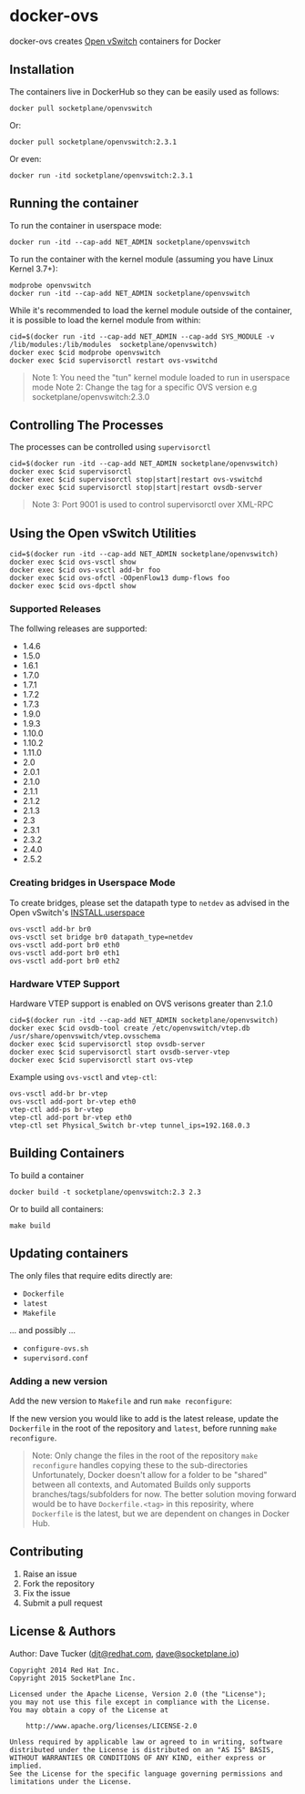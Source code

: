 docker-ovs
==========

docker-ovs creates [Open vSwitch](http://openvswitch.org) containers for Docker

## Installation

The containers live in DockerHub so they can be easily used as follows:

    docker pull socketplane/openvswitch

Or:

    docker pull socketplane/openvswitch:2.3.1

Or even:

    docker run -itd socketplane/openvswitch:2.3.1

## Running the container

To run the container in userspace mode:

    docker run -itd --cap-add NET_ADMIN socketplane/openvswitch

To run the container with the kernel module (assuming you have Linux Kernel 3.7+):

    modprobe openvswitch
    docker run -itd --cap-add NET_ADMIN socketplane/openvswitch

While it's recommended to load the kernel module outside of the container, it is possible to load the kernel module from within:

    cid=$(docker run -itd --cap-add NET_ADMIN --cap-add SYS_MODULE -v /lib/modules:/lib/modules  socketplane/openvswitch)
    docker exec $cid modprobe openvswitch
    docker exec $cid supervisorctl restart ovs-vswitchd

> Note 1: You need the "tun" kernel module loaded to run in userspace mode
> Note 2: Change the tag for a specific OVS version e.g socketplane/openvswitch:2.3.0

## Controlling The Processes

The processes can be controlled using  `supervisorctl`

	cid=$(docker run -itd --cap-add NET_ADMIN socketplane/openvswitch)
	docker exec $cid supervisorctl
	docker exec $cid supervisorctl stop|start|restart ovs-vswitchd
	docker exec $cid supervisorctl stop|start|restart ovsdb-server

> Note 3: Port 9001 is used to control supervisorctl over XML-RPC

## Using the Open vSwitch Utilities

	cid=$(docker run -itd --cap-add NET_ADMIN socketplane/openvswitch)
	docker exec $cid ovs-vsctl show
	docker exec $cid ovs-vsctl add-br foo
	docker exec $cid ovs-ofctl -OOpenFlow13 dump-flows foo
	docker exec $cid ovs-dpctl show

### Supported Releases

The follwing releases are supported:

- 1.4.6
- 1.5.0
- 1.6.1
- 1.7.0
- 1.7.1
- 1.7.2
- 1.7.3
- 1.9.0
- 1.9.3
- 1.10.0
- 1.10.2
- 1.11.0
- 2.0
- 2.0.1
- 2.1.0
- 2.1.1
- 2.1.2
- 2.1.3
- 2.3
- 2.3.1
- 2.3.2
- 2.4.0
- 2.5.2

### Creating bridges in Userspace Mode

To create bridges, please set the datapath type to `netdev` as advised in the Open vSwitch's [INSTALL.userspace](http://git.openvswitch.org/cgi-bin/gitweb.cgi?p=openvswitch;a=blob;f=INSTALL.userspace;h=f54b93e2e54c2efdc88054519038d98390e4183c;hb=HEAD)

    ovs-vsctl add-br br0
    ovs-vsctl set bridge br0 datapath_type=netdev
    ovs-vsctl add-port br0 eth0
    ovs-vsctl add-port br0 eth1
    ovs-vsctl add-port br0 eth2

### Hardware VTEP Support

Hardware VTEP support is enabled on OVS verisons greater than 2.1.0

    cid=$(docker run -itd --cap-add NET_ADMIN socketplane/openvswitch)
    docker exec $cid ovsdb-tool create /etc/openvswitch/vtep.db /usr/share/openvswitch/vtep.ovsschema
    docker exec $cid supervisorctl stop ovsdb-server
    docker exec $cid supervisorctl start ovsdb-server-vtep
    docker exec $cid supervisorctl start ovs-vtep

Example using `ovs-vsctl` and `vtep-ctl`:

    ovs-vsctl add-br br-vtep
    ovs-vsctl add-port br-vtep eth0
    vtep-ctl add-ps br-vtep
    vtep-ctl add-port br-vtep eth0
    vtep-ctl set Physical_Switch br-vtep tunnel_ips=192.168.0.3

## Building Containers

To build a container

    docker build -t socketplane/openvswitch:2.3 2.3

Or to build all containers:

    make build

## Updating containers

The only files that require edits directly are:

- `Dockerfile`
- `latest`
- `Makefile`

... and possibly ...

- `configure-ovs.sh`
- `supervisord.conf`

### Adding a new version

Add the new version to `Makefile` and run `make reconfigure`:

If the new version you would like to add is the latest release, update the `Dockerfile` in the root of the repository  and `latest`, before running `make reconfigure`.

> Note: Only change the files in the root of the repository
> `make reconfigure`  handles copying these to the sub-directories
> Unfortunately, Docker doesn't allow for a folder to be "shared" between all contexts, and Automated Builds only supports branches/tags/subfolders for now.
> The better solution moving forward would be to have `Dockerfile.<tag>` in this reposirity, where `Dockerfile` is the latest, but we are dependent on changes in Docker Hub.

## Contributing

1. Raise an issue
2. Fork the repository
3. Fix the issue
4. Submit a pull request

## License & Authors

Author: Dave Tucker (djt@redhat.com, dave@socketplane.io)

    Copyright 2014 Red Hat Inc.
    Copyright 2015 SocketPlane Inc.

    Licensed under the Apache License, Version 2.0 (the "License");
    you may not use this file except in compliance with the License.
    You may obtain a copy of the License at

        http://www.apache.org/licenses/LICENSE-2.0

    Unless required by applicable law or agreed to in writing, software
    distributed under the License is distributed on an "AS IS" BASIS,
    WITHOUT WARRANTIES OR CONDITIONS OF ANY KIND, either express or implied.
    See the License for the specific language governing permissions and
    limitations under the License.

